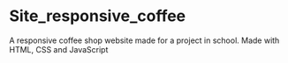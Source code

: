 # Site_responsive_coffee
A responsive coffee shop website made for a project in school.
Made with HTML, CSS and JavaScript
